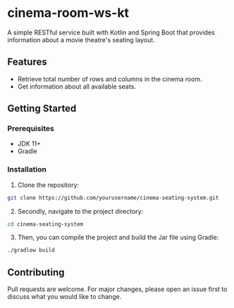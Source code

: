 # cinema-room-ws-kt

A simple RESTful service built with Kotlin and Spring Boot that provides information about a movie theatre's seating layout.

## Features

- Retrieve total number of rows and columns in the cinema room.
- Get information about all available seats.

## Getting Started

### Prerequisites

- JDK 11+
- Gradle

### Installation

1. Clone the repository:
```bash
git clone https://github.com/yourusername/cinema-seating-system.git
 ```

2. Secondly, navigate to the project directory:

```bash
cd cinema-seating-system
```

3. Then, you can compile the project and build the Jar file using Gradle:

```bash
./gradlew build
```

## Contributing
Pull requests are welcome. For major changes, please open an issue first to discuss what you would like to change.

